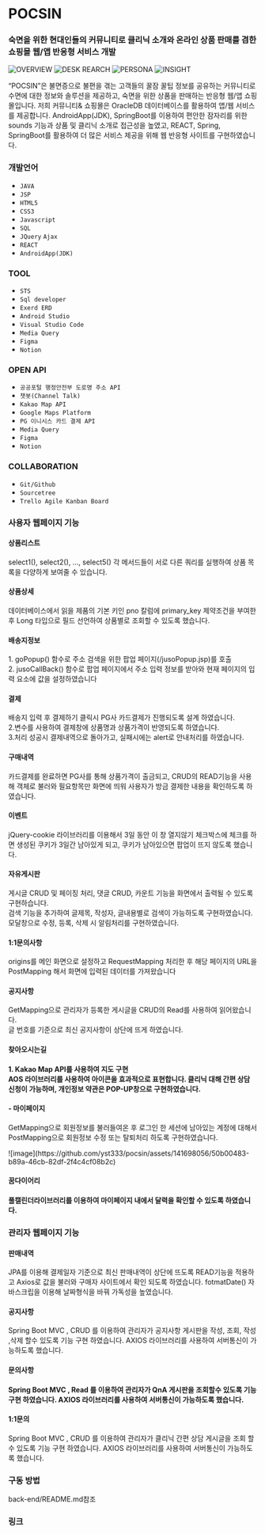 <h1>POCSIN</h1>
<h3>숙면을 위한 현대인들의 커뮤니티로 클리닉 소개와 온라인 상품 판매를 겸한 쇼핑몰 웹/앱 반응형 서비스 개발</h3>

![OVERVIEW](https://github.com/yst333/pocsin/assets/141698056/866869c3-fd4e-4c33-ab6a-23d511a38a28)
![DESK REARCH](https://github.com/yst333/pocsin/assets/141698056/e961311c-57c1-4e14-a31e-9b1150eb031e)
![PERSONA](https://github.com/yst333/pocsin/assets/141698056/e0dbce7f-b829-48d4-9628-b1aeb8a8738f)
![INSIGHT](https://github.com/yst333/pocsin/assets/141698056/ff210aa5-922f-41f4-9225-e608e58e25b6)

<p>“POCSIN”은 불면증으로 불편을 겪는 고객들의 꿀잠 꿀팁 정보를 공유하는 커뮤니티로 수면에 대한 정보와 솔루션을 제공하고, 숙면을 위한 상품을 판매하는 반응형 웹/앱 쇼핑몰입니다. 저희 커뮤니티& 쇼핑몰은 OracleDB 데이터베이스를 활용하여 앱/웹 서비스를 제공합니다. AndroidApp(JDK), SpringBoot를 이용하여 편안한 잠자리를 위한 sounds 기능과 상품 및 클리닉 소개로 접근성을 높였고, REACT, Spring, SpringBoot를 활용하여 더 많은 서비스 제공을 위해 웹 반응형 사이트를 구현하였습니다.</p>

<h3>개발언어</h3>
<ul class="language">
	<li>
		<code>JAVA</code>
	</li>
	<li>
		<code>JSP</code>
	</li>
	<li>
		<code>HTML5</code>
	</li>
  	<li>
		<code>CSS3</code>
	</li>
	<li>
		<code>Javascript</code>
	</li>
	<li>
		<code>SQL</code>
  	</li>	
	<li>
		<code>JQuery</code>
		<code>Ajax</code>
	</li>	
	<li>
		<code>REACT</code>
	</li>	
	<li>
		<code>AndroidApp(JDK)</code>
  	</li>	
</ul>
<h3>TOOL</h3>
<ul class="tool">
	<li>
		<code>STS</code>
	</li>
	<li>
		<code>Sql developer</code>
	</li>
	<li>
		<code>Exerd ERD</code>
	</li>
  	<li>
		<code>Android Studio</code>
	</li>
	<li>
		<code>Visual Studio Code</code>
	</li>
	<li>
		<code>Media Query</code>
  	</li>	
	<li>
		<code>Figma</code>
	</li>	
	<li>
		<code>Notion</code>
	</li>	
</ul>
<h3>OPEN API</h3>
<ul class="tool">
	<li>
		<code>공공포털 행정안전부 도로명 주소 API</code>
	</li>
	<li>
		<code>챗봇(Channel Talk)</code>
	</li>
	<li>
		<code>Kakao Map API</code>
	</li>
  	<li>
		<code>Google Maps Platform</code>
	</li>
	<li>
		<code>PG 이니시스 카드 결제 API</code>
	</li>
	<li>
		<code>Media Query</code>
  	</li>	
	<li>
		<code>Figma</code>
	</li>	
	<li>
		<code>Notion</code>
	</li>	
</ul>
<h3>COLLABORATION</h3>
<ul class="collaboration">
	<li>
		<code>Git/Github</code>
	</li>
	<li>
		<code>Sourcetree</code>
	</li>
	<li>
		<code>Trello Agile Kanban Board</code>
	</li>
</ul>

<h3>사용자 웹페이지 기능</h3>
<h4>상품리스트</h4>
<p>select1(), select2(), …, select5() 각 메서드들이 서로 다른 쿼리를 실행하여 상품 목록을 다양하게 보여줄 수 있습니다.</p>

<h4>상품상세</h4>
<p>데이터베이스에서 읽을 제품의 기본 키인 pno 칼럼에 primary_key 제약조건을 부여한 후 Long 타입으로 필드 선언하여 상품별로 조회할 수 있도록 했습니다.</p>

<h4>배송지정보</h4>
<p>
1. goPopup() 함수로 주소 검색을 위한 팝업 페이지(/jusoPopup.jsp)를 호출 <br>
2. jusoCallBack() 함수로 팝업 페이지에서 주소 입력 정보를 받아와 현재 페이지의 입력 요소에 값을 설정하였습니다
</p>

<h4>결제</h4>
<p>
배송지 입력 후 결제하기 클릭시 PG사 카드결제가 진행되도록 설계 하였습니다. <br>
2.변수를 사용하여 결제창에 상품명과  상품가격이 반영되도록 하였습니다. <br>
3.처리 성공시 결제내역으로 돌아가고, 실패시에는 alert로 안내처리를 하였습니다.
</p>

<h4>구매내역</h4>
<p>카드결제를 완료하면 PG사를 통해 상품가격이 출금되고, CRUD의 READ기능을 사용해 객체로 불러와 필요항목만 화면에 띄워 사용자가 방금 결제한 내용을 확인하도록 하였습니다.</p>

<h4>이벤트</h4>
<p>jQuery-cookie 라이브러리를 이용해서 3일 동안 이 창 열지않기 체크박스에 체크를 하면 생성된 쿠키가 3일간 남아있게 되고, 쿠키가 남아있으면 팝업이 뜨지 않도록 했습니다.</p>

<h4>자유게시판</h4>
<p>게시글 CRUD 및 페이징 처리, 댓글 CRUD, 카운트 기능을 화면에서 출력될 수 있도록 구현하습니다. <br>
검색 기능을 추가하여 글제목, 작성자, 글내용별로 검색이 가능하도록 구현하였습니다.  모달창으로 수정, 등록, 삭제 시 알림처리를 구현하였습니다.
</p>

<h4>1:1문의사항</h4>
<p>origins를 메인 화면으로 설정하고 RequestMapping 처리한 후 해당 페이지의 URL을 PostMapping 해서 화면에 입력된 데이터를 가져왔습니다</p>

<h4>공지사항</h4>
<p>
GetMapping으로 관리자가 등록한 게시글을 CRUD의 Read를 사용하여 읽어왔습니다. <br>
글 번호를 기준으로 최신  공지사항이 상단에 뜨게 하였습니다.
</p>

<h4>찾아오시는길<h4>
<p> 
1. Kakao Map API를 사용하여 지도 구현 <br>
AOS 라이브러리를 사용하여 아이콘을 효과적으로 표현합니다.
클리닉 대해 간편 상담 신청이 가능하며, 개인정보 약관은 POP-UP창으로 구현하였습니다.
</p>

<h4>- 마이페이지</h4>
<p>GetMapping으로 회원정보를 불러들여온 후 로그인 한 세션에 남아있는 계정에 대해서 PostMapping으로 회원정보 수정 또는 탈퇴처리 하도록 구현하였습니다. </p>
![image](https://github.com/yst333/pocsin/assets/141698056/50b00483-b89a-46cb-82df-2f4c4cf08b2c)

<h4>꿈다이어리<h4>
<p>풀캘린더라이브러리를 이용하여 마이페이지 내에서 달력을 확인할 수 있도록 하였습니다.</p>

<h3>관리자 웹페이지 기능</h3>
<h4>판매내역</h4>
<p>JPA를 이용해 결제일자 기준으로 최신 판매내역이 상단에 뜨도록 READ기능을 적용하고 Axios로 값을 불러와 구매자 사이트에서 확인 되도록 하였습니다. fotmatDate() 자바스크립을 이용해 날짜형식을 바꿔 가독성을 높였습니다.</p>

<h4>공지사항</h4>
<p>Spring Boot MVC , CRUD 를 이용하여 관리자가 공지사항 게시판을 작성, 조회, 작성 ,삭제 할수 있도록 기능 구현 하였습니다. AXIOS 라이브러리를 사용하여 서버통신이 가능하도록 했습니다. </p>

<h4>문의사항<h4>
<p>Spring Boot MVC , Read 를 이용하여 관리자가 QnA 게시판을  조회할수 있도록 기능 구현 하였습니다. AXIOS 라이브러리를 사용하여 서버통신이 가능하도록 했습니다. </p>

<h4>1:1문의</h4>
<p>Spring Boot MVC , CRUD 를 이용하여 관리자가 클리닉 간편 상담 게시글을 조회 할 수 있도록 기능 구현 하였습니다. AXIOS 라이브러리를 사용하여 서버통신이 가능하도록 했습니다. </p>

<h3>구동 방법</h3>
<p>back-end/README.md참조</p>

<h3>링크</h3>




